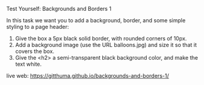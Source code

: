 Test Yourself: Backgrounds and Borders 1

In this task we want you to add a background, border, and some simple styling to a page header:

1. Give the box a 5px black solid border, with rounded corners of 10px.
2. Add a background image (use the URL balloons.jpg) and size it so that it covers the box.
3. Give the &lt;h2&gt; a semi-transparent black background color, and make the text white.

live web: https://gitthuma.github.io/backgrounds-and-borders-1/
